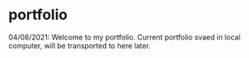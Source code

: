 # portfolio

04/08/2021: Welcome to my portfolio. Current portfolio svaed in local computer, will be transported to here later.
